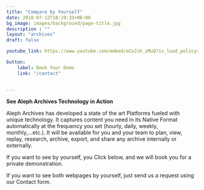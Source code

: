 ```yaml
---
title: "Compare by Yourself"
date: 2018-07-12T18:19:33+06:00
bg_image: images/background/page-title.jpg
description : ""
layout: "archives"
draft: false

youtube_link: https://www.youtube.com/embed/oCoJiK_zMuQ?iv_load_policy=3&enablejsapi=0&wm…ntrols=0&modestbranding=1&autohide=1&showinfo=1&rel=1&playlist=oCoJiK_zMuQ

button:
    label: Book Your Demo
    link: "/contact"
    

---
```


**See Aleph Archives Technology in Action**

Aleph Archives has developed a state of the art Platforms fueled with unique technology. It captures content you need in its Native Format automatically at the frequency you set (hourly, daily, weekly, monthly,...etc.). It will be available for you and your team to plan, view, replay, research, archive, export, and share any archive internally or externally.

If you want to see by yourself, you Click below, and we will book you for a private demonstration.


If you want to see both webpages by yourself, just send us a request using our Contact form.


